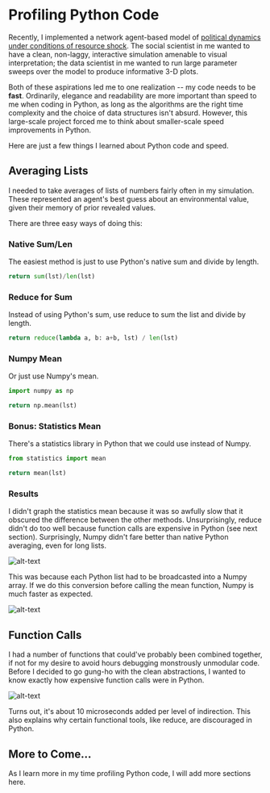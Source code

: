 # Profiling Python Code

Recently, I implemented a network agent-based model of [political dynamics under conditions of resource shock](https://github.com/edwisdom/regime_model). The social scientist in me wanted to have a clean, non-laggy, interactive simulation amenable to visual interpretation; the data scientist in me wanted to run large parameter sweeps over the model to produce informative 3-D plots.

Both of these aspirations led me to one realization -- my code needs to be **fast**. Ordinarily, elegance and readability are more important than speed to me when coding in Python, as long as the algorithms are the right time complexity and the choice of data structures isn't absurd. However, this large-scale project forced me to think about smaller-scale speed improvements in Python.

Here are just a few things I learned about Python code and speed.

## Averaging Lists

I needed to take averages of lists of numbers fairly often in my simulation. These represented an agent's best guess about an environmental value, given their memory of prior revealed values. 

There are three easy ways of doing this:

### Native Sum/Len

The easiest method is just to use Python's native sum and divide by length.

```python
return sum(lst)/len(lst)
```

### Reduce for Sum

Instead of using Python's sum, use reduce to sum the list and divide by length.

```python
return reduce(lambda a, b: a+b, lst) / len(lst)
```

### Numpy Mean

Or just use Numpy's mean.

```python
import numpy as np

return np.mean(lst)
```

### Bonus: Statistics Mean

There's a statistics library in Python that we could use instead of Numpy.

```python
from statistics import mean

return mean(lst)
```

### Results

I didn't graph the statistics mean because it was so awfully slow that it obscured the difference between the other methods. Unsurprisingly, reduce didn't do too well because function calls are expensive in Python (see next section). Surprisingly, Numpy didn't fare better than native Python averaging, even for long lists. 

![alt-text](https://github.com/edwisdom/python-prof/blob/master/means.png)

This was because each Python list had to be broadcasted into a Numpy array. If we do this conversion before calling the mean function, Numpy is much faster as expected.

![alt-text](https://github.com/edwisdom/python-prof/blob/master/means2.png)

## Function Calls

I had a number of functions that could've probably been combined together, if not for my desire to avoid hours debugging monstrously unmodular code. Before I decided to go gung-ho with the clean abstractions, I wanted to know exactly how expensive function calls were in Python. 

![alt-text](https://github.com/edwisdom/python-prof/blob/master/function_calls.png)

Turns out, it's about 10 microseconds added per level of indirection. This also explains why certain functional tools, like reduce, are discouraged in Python.

## More to Come...

As I learn more in my time profiling Python code, I will add more sections here. 


